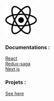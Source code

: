 <img src="https://github.com/frmi2018/frmi2018/blob/main/assets/logos/react.png"  width="100" height=auto>

### Documentations :

[React](https://fr.reactjs.org/)  
[Redux-saga](https://redux-saga.js.org/)  
[Next.js](https://nextjs.org/)

### Projets :  

[See here](http://michaudfranck.ovh/?page_id=227)
